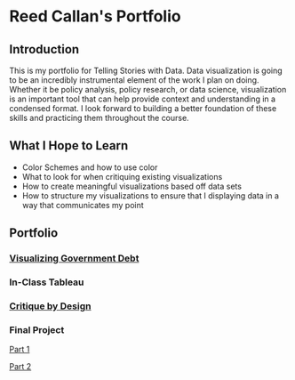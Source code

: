 # Reed Callan's Portfolio
## Introduction
This is my portfolio for Telling Stories with Data.
Data visualization is going to be an incredibly instrumental element of the work I plan on doing. Whether it be policy analysis, policy research, or data science, visualization is an important tool that can help provide context and understanding in a condensed format. I look forward to building a better foundation of these skills and practicing them throughout the course.
## What I Hope to Learn
* Color Schemes and how to use color
* What to look for when critiquing existing visualizations
* How to create meaningful visualizations based off data sets
* How to structure my visualizations to ensure that I displaying data in a way that communicates my point
## Portfolio
### [Visualizing Government Debt](/dataviz.md)
### In-Class Tableau
### [Critique by Design](/assignment34.md)
### Final Project
[Part 1](/finalproject_pt1.md)


[Part 2](/finalproject_pt2.md)
